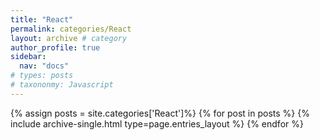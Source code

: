 ```yaml
---
title: "React"
permalink: categories/React
layout: archive # category
author_profile: true
sidebar:
  nav: "docs"
# types: posts
# taxononmy: Javascript
---
```




{% assign posts = site.categories['React']%}
{% for post in posts %}
  {% include archive-single.html type=page.entries_layout %}
{% endfor %}
